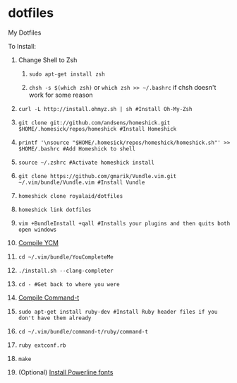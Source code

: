 dotfiles
========

My Dotfiles

To Install:

1. Change Shell to Zsh

   1. `sudo apt-get install zsh`
   
   2. `chsh -s $(which zsh)` or `which zsh >> ~/.bashrc` if chsh doesn't work for some reason

2. `curl -L http://install.ohmyz.sh | sh #Install Oh-My-Zsh`

3. `git clone git://github.com/andsens/homeshick.git $HOME/.homesick/repos/homeshick #Install Homeshick`

4. `printf '\nsource "$HOME/.homesick/repos/homeshick/homeshick.sh"' >> $HOME/.bashrc #Add Homeshick to shell`

5. `source ~/.zshrc #Activate homeshick install`

6. `git clone https://github.com/gmarik/Vundle.vim.git ~/.vim/bundle/Vundle.vim #Install Vundle`

7. `homeshick clone royalaid/dotfiles`

8. `homeshick link dotfiles`

9. `vim +BundleInstall +qall #Installs your plugins and then quits both open windows`

10. [Compile YCM](https://valloric.github.io/YouCompleteMe/)
   
   1. `cd ~/.vim/bundle/YouCompleteMe`
   
   2. `./install.sh --clang-completer`
   
   3. `cd - #Get back to where you were` 

11. [Compile Command-t](https://github.com/wincent/Command-T)
   1. `sudo apt-get install ruby-dev #Install Ruby header files if you don't have them already`

   2. `cd ~/.vim/bundle/command-t/ruby/command-t`

   3. `ruby extconf.rb`

   4. `make` 

12. (Optional) [Install Powerline fonts](https://powerline.readthedocs.org/en/latest/installation/linux.html#font-installation)
